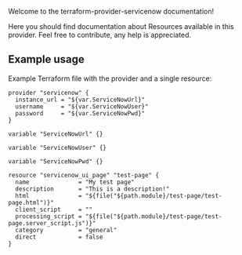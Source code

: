 Welcome to the terraform-provider-servicenow documentation!

Here you should find documentation about Resources available in this provider. Feel free to contribute, any help is appreciated.

## Example usage

Example Terraform file with the provider and a single resource:

    provider "servicenow" {
      instance_url = "${var.ServiceNowUrl}"
      username     = "${var.ServiceNowUser}"
      password     = "${var.ServiceNowPwd}"
    }

    variable "ServiceNowUrl" {}

    variable "ServiceNowUser" {}

    variable "ServiceNowPwd" {}

    resource "servicenow_ui_page" "test-page" {
      name              = "My test page"
      description       = "This is a description!"
      html              = "${file("${path.module}/test-page/test-page.html")}"
      client_script     = ""
      processing_script = "${file("${path.module}/test-page/test-page.server_script.js")}"
      category          = "general"
      direct            = false
    }

